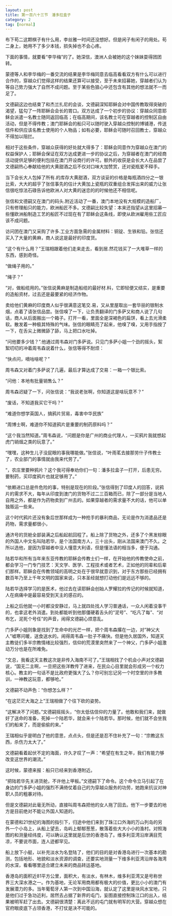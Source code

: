 ```yaml
---
layout: post
title: 第一百六十三节　潘多拉盒子
category: 2
tag: [normal]
---
```


布下苟二这颗棋子有什么用，李丝雅一时间还没想好。但是闲子有闲子的用处。苟二身上，她用不了多少本钱，损失掉也不会心疼。

下面的事情，就要看“李华梅”的了。她深信，澳洲人会被她的这个妹妹耍得团团转。

蒙德等人和李华梅的一番交流的结果是李华梅同意去临高看看双方有什么可以进行合作的，穿越众们觉得这样的结果还算可以接受，至于未来招募她，穿越者们认为等自己势力强大了自然不成问题。至于某些色狼心中还包含有其他的想法就不一而足了。

文德嗣这边也结束了和杰兰扎尼的会谈，文德嗣深知耶稣会对中国传教取得突破的渴望，猛勾了一阵耶稣会会长的胃口。双方达成了一个初步的协议：穿越众同意耶稣会派遣一名教士随同返回临高；在临高期间，该名教士可在穿越者的控制区自由活动，但是不得传教；澳门耶稣会的船只可以随时驶入穿越众控制的博铺港，传送信件和供应该名教士使用的个人物品；如有必要，耶稣会可随时召回教士，穿越众不得加以阻拦。

相对于这些条件，穿越众获得的好处就大得多了：耶稣会同意作为穿越众在澳门的权益保护人；耶稣会保证在双方达成更进一步的协议之后，为穿越者在澳门的经商活动提供足够的便利包括在澳门开设商行的许可。额外的收获是会长大人在品尝了文德嗣热心奉献给他的大黄甜酒之后不仅对口味大加赞赏，还对瓷瓶爱不释手。

当下会长大人包掉了所有.的库存大黄甜酒，双方谈妥的价格是每瓶酒四分之一银比索，大大的超乎了张信事先的估计大黄加上瓷瓶的双重组合发挥出来的威力让张信很吃惊法石碌告诉他欧洲人对大黄的迷恋的的时候他还不相信呢。

张信和文德嗣又在澳门的码头.附近活动了一番，澳门本地没有大规模的造船厂，只有修理船只的能力，欧洲船匠不多。文德嗣比较失望：本来还指望从这里招募一些懂欧洲船制造工艺的船匠不过现在有了耶稣会这条线，即使从欧洲雇用些工匠应该不成问题。

访问团在澳门又采购了许多.工业方面急需的金属材料：铜锭、生铁和铅。张信还买入了大量的黄麻，商人说这是最好的印度货。

“这个有什么用？”王瑞相跟着他们走来走去，看到居.然花钱买了一大堆草一样的东西，感到奇怪。

“做绳子用的。”

“绳子？”

“对，做船缆用的。”张信说黄麻是制造船缆的最好材.料，它即轻便又结实，是重要的造船资材，过去还是最要紧的经济作物。

卖给他们黄麻的印度商人似乎很满意这笔交.易，又从里屋取出一套华丽的银制水烟，点着了请张信品尝。张信嗅了一下，让负责翻译的门多萨又和商人说了几句话，商人从后面搬出一个箱子。打开一看，里面全是深褐色的扁饼，看上去光滑柔软。散发着一种极其特殊的气味。张信的眼睛亮了起来，他嗅了嗅，又用手指按了一下，在舌尖上微微舔了舔，马上把口水吐掉。

“问他要多少钱？”.他通过周韦森对门多萨说。只见门多萨小姐一个劲的摇头，絮絮叨叨的冲着周韦森说着什么，张信等得不耐烦：

“快点问，嘀咕啥呢？”

周韦森又对着门多萨说了几遍，最后才算达成了交易：一箱一个银比索。

“问他：本地有批量销售么？”

周韦森迟疑了一下，问张信说：“我说老张啊，你知道这是啥玩意不？”

“废话，不知道我买它干吗？”

“难道你想学英国人，搞鸦片贸易，毒害中华民族”

“周博士啊，难道你不知道鸦片是重要的制药原料吗？”

“这个我当然知道。”周韦森说，“问题是你是广州的商业代理人，一买鸦片我就想起虎门销烟之类的玩意了。”

“嘿嘿，这种生儿子没屁眼的事我哪能做。”张信说，“叶雨茗去接那劳什子传教士了，农业部门的事情就由我来代劳了。”

“，农庄里要种鸦片？这个我可得奉劝你们一句：潘多拉盒子一打开，后患无穷。要制药，买印度鸦片也就足够用了。”

“依赖进口总是件危险的事，特别是现在的阶段。”张信得到了印度人的回答，说鸦片的需求不大，每年从印度到澳门的货物不过二三百箱而已，除了一部分是当地人自用之外，都是作为药物卖到广州去的。如果穿越者的需求量不大的话，他可以单独贩运一些来。

这个时代鸦片还没有象后世那样成为一种抢手的暴利商品，无论是作为消遣品还是药物，需求量都很小，

通济号的货舱全部装满之后船起航回程了。船上除了货物之外，还多了个黑发棕眼的外国人中文名叫陆若华，是个法国南方人，三十出头，刚从法国来澳门不久。之所以选他，是因为穿越者中没人懂意大利语，但是懂法语的相当多，便于沟通。

陆若华和所有当年来东亚传教的耶稣会传教士们一样，在开始他的传教使命之前，都会学习一门专门技艺：天文学、医学、工程技术或者艺术，正如他的同辈和后辈们那样。耶稣会在传教领域的高明之处在于很早就意识到，对于东方那些已经拥有数百年乃至上千年文明的国家来说，只本圣经就想打动他们是远远不够的。

陆若华选择学习的是医术，他过去在读耶稣会创始人罗耀拉的传记的时候就知道，人在病痛中是最容易受到天主的感召的。

上船之后他就一小时都没安静过，马上就四处找人学习普通话，一众人闲着没事干的，也拿这老外消遣。到处都能听到他那僵硬着舌头的“泥号”、“吃凡了每”、“对布乞，泥死个号任”的声音，闹得文德嗣心烦意乱。

门多萨小姐则象是找到了生命中的光芒一样，把个周韦森撂在一边，对“神父大人”嘘寒问暖，送食送水的。闹得周韦森一肚子不痛快。但是他久居国外，知道天主教徒们多半宗教情绪比较强烈，信仰的荒漠里突然来了一个神父，门多萨小姐激动万分也是在所难免。

“文总，我看这天主教这次是非传入海南不可了。”王瑞相找了个机会小声对文德嗣说，“国无二主啊，一旦把这些洋教传了进来，在民众心目里就会形成另一个权力核心。教主的一句话不是比政府更强大了么？你可别忘记另一个时空里的许多教训，一神教这玩意，都够呛。”

文德嗣不动声色：“你想怎么样？”

“在这茫茫大海之上”王瑞相做了个往下砍的姿势。

“这解决不了问题。”文德嗣摇摇头，“你太低估信仰的力量了。他敢和我们来，就做好了送命的准备，死掉一个陆若华，就会来十个陆若华。那时候，他们就不会坐我们的船来了，而是偷偷的来。”

王瑞相似乎是明白了他的意思，点点头，但是还是忍不住补充了一句：“宗教这东西，杀伤力太大了。”

文德嗣看着起伏不定的海面，许久才叹了一声：“希望在有生之年，我们有能力够改变这世界的潮流。”

这时候，蒙德来报：船只已经来到香港附近。

“把陆若华先关进货舱，不许他上甲板。”文德嗣下了命令。这个命令立马引起了在身边的门多萨小姐的强烈不满倚仗着自己的为穿越众服务的功劳，她跑来抗议对神职人员的粗暴对待。

但是文德嗣对此毫无所动，直接叫周韦森把他的女人拖了回去。他下一步要去的地方是目前绝对不能让外国人知道的。

在蒙德和21世纪的海图的指引下，归途中他们来到了珠江口外海的万山列岛的另外一个小岛上，从船上望去，岛屿上郁郁葱葱，散落着些大大小小的渔村。对照海图的和测量经纬度，可以确认这里就是后世的香港岛了。维多利亚湾沿岸满目荒凉，不要说市面，连人迹都罕见。

船上放下小艇，以补充淡水为名登陆了，他们的目的是对香港岛进行一次基本的勘测，包括地形、地貌和淡水资源的调查，还要实地测量一下维多利亚湾沿岸各海湾的水深，看看哪里适合建立未来的商品转运基地。

香港岛的面积近81平方公里，面积大，有淡水，有林木，维多利亚湾又是号称世界三大深水港之一。作为基地，无论军用商用都有极大的价值，更比小小的澳门有发展潜力的多。当年葡萄牙人第一次到中国沿海，就认定了这里是块风水宝地，只是他们过于急功近利，居然去占据了新界的屯门，妄图直接控制珠江口的出入，结果被明军赶了出去。文德嗣很清楚：离此不远的屯门就有明军的大营。穿越众想在官府眼皮底下占领香港，不打仗是决不可能的。